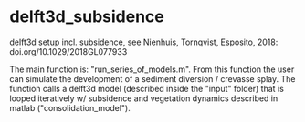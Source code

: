 # delft3d_subsidence
delft3d setup incl. subsidence, see Nienhuis, Tornqvist, Esposito, 2018: doi.org/10.1029/2018GL077933


The main function is: "run_series_of_models.m". From this function the user can simulate the development of a sediment diversion / crevasse splay.
The function calls a delft3d model (described inside the "input" folder) that is looped iteratively w/ subsidence and vegetation dynamics described in matlab ("consolidation_model").
